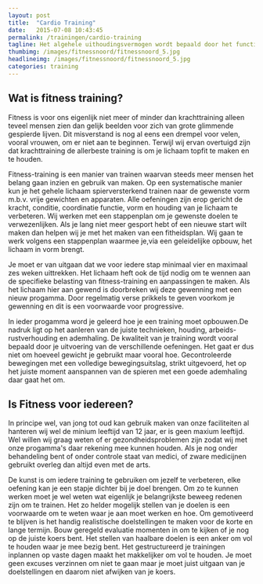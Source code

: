 ```yaml
---
layout: post
title:  "Cardio Training"
date:   2015-07-08 10:43:45
permalink: /trainingen/cardio-training
tagline: Het algehele uithoudingsvermogen wordt bepaald door het functioneren van hart en longen.
thumbimg: /images/fitnessnoord/fitnessnoord_5.jpg
headlineimg: /images/fitnessnoord/fitnessnoord_5.jpg
categories: training
---
```

## Wat is fitness training?

Fitness is voor ons eigenlijk niet meer of minder dan krachttraining alleen teveel mensen zien dan gelijk beelden voor zich van grote glimmende gespierde lijven. Dit misverstand is nog al eens een drempel voor velen, vooral vrouwen, om er niet aan te beginnen. Terwijl wij
ervan overtuigd zijn dat krachttraining de allerbeste training is om je lichaam topfit te maken en te houden. 

Fitness-training is een manier van trainen waarvan steeds meer mensen het belang gaan inzien en gebruik van maken. Op een systematische manier kun je het gehele lichaam spierversterkend trainen naar de gewenste vorm m.b.v. vrije gewichten en apparaten. Alle oefeningen zijn erop gericht de kracht, conditie, coordinatie functie, vorm en houding van je lichaam te verbeteren. Wij werken met een stappenplan om je gewenste doelen te verwezenlijken. Als je lang niet meer gesport hebt of een nieuwe start wilt maken dan helpen wij je met het maken van een fitheidsplan. Wij gaan te werk volgens een stappenplan waarmee je,via een geleidelijke opbouw, het lichaam in vorm brengt.

Je moet er van uitgaan dat we voor iedere stap minimaal vier en maximaal zes weken uittrekken. Het lichaam heft ook de tijd nodig om te wennen aan de specifieke belasting van fitness-training en aanpassingen te maken. Als het lichaam hier aan gewend is doorbreken wij deze gewenning met een nieuw progamma. Door regelmatig verse prikkels te geven voorkom je gewenning en dit is een voorwaarde voor progressive.

In ieder progamma word je geleerd hoe je een training moet opbouwen.De nadruk ligt op het aanleren van de juiste technieken, houding, arbeids- rustverhouding en ademhaling. De kwaliteit van je training wordt vooral bepaald door je uitvoering van de verschillende oefeningen. Het gaat er dus niet om hoeveel gewicht je gebruikt maar vooral hoe. Gecontroleerde bewegingen met een volledige bewegingsuitslag, strikt uitgevoerd, het op het juiste moment aanspannen van de spieren met een goede ademhaling daar gaat 
het om.

## Is Fitness voor iedereen?
In principe wel, van jong tot oud kan gebruik maken van onze faciliteiten al hanteren wij wel de minium leeftijd van 12 jaar, er is geen maxium leeftijd. Wel willen wij graag weten of er gezondheidsproblemen zijn zodat wij met onze progamma's daar rekening mee kunnen houden. Als je nog onder behandeling bent of onder controle staat van medici, of zware medicijnen gebruikt overleg dan altijd even met de arts.


 De kunst is om iedere training te gebruiken om jezelf te verbeteren, elke oefening kan je een stapje dichter bij je doel brengen. Om zo te kunnen werken moet je wel weten wat eigenlijk je belangrijkste beweeg redenen zijn om te trainen. Het zo helder mogelijk stellen van je doelen is een voorwaarde om te weten waar je aan moet werken en hoe. 
 Om gemotiveerd te blijven is het handig realistische doelstellingen te maken voor de korte en lange termijn. Bouw geregeld evaluatie momenten in om te kijken of je nog op de juiste koers bent. Het stellen van haalbare doelen is een anker om vol te houden waar je mee bezig bent. 
 Het gestructureerd  je trainingen inplannen op vaste dagen maakt het makkelijker om vol te houden. Je moet geen excuses verzinnen om niet te gaan maar je moet juist uitgaan van je doelstellingen en daarom niet afwijken van je koers.

